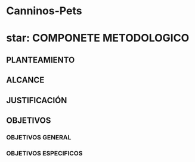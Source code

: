 # Canninos-Pets

# star: COMPONETE METODOLOGICO

## PLANTEAMIENTO
## ALCANCE
## JUSTIFICACIÓN
## OBJETIVOS
### OBJETIVOS GENERAL
### OBJETIVOS ESPECIFICOS
